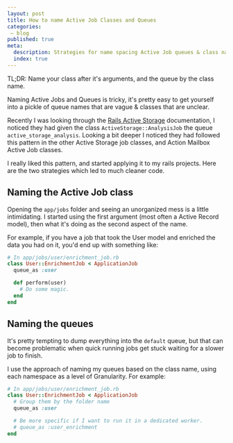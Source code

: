 ```yaml
---
layout: post
title: How to name Active Job Classes and Queues
categories:
 – blog
published: true
meta:
  description: Strategies for name spacing Active Job queues & class names.
  index: true
---
```


TL;DR: Name your class after it's arguments, and the queue by the class name.

Naming Active Jobs and Queues is tricky, it's pretty easy to get yourself into a pickle of queue names that are vague & classes that are unclear.

Recently I was looking through the [Rails Active Storage](https://guides.rubyonrails.org/configuring.html#configuring-active-storage) documentation, I noticed they had given the class `ActiveStorage::AnalysisJob` the queue `active_storage_analysis`. Looking a bit deeper I noticed they had followed this pattern in the other Active Storage job classes, and Action Mailbox Active Job classes.

I really liked this pattern, and started applying it to my rails projects. Here are the two strategies which led to much cleaner code.

## Naming the Active Job class

Opening the `app/jobs` folder and seeing an unorganized mess is a little intimidating. I started using the first argument (most often a Active Record model), then what it's doing as the second aspect of the name.

For example, if you have a job that took the User model and enriched the data you had on it, you'd end up with something like:

```ruby
# In app/jobs/user/enrichment_job.rb
class User::EnrichmentJob < ApplicationJob
  queue_as :user

  def perform(user)
    # Do some magic.
  end
end
```


## Naming the queues

It's pretty tempting to dump everything into the `default` queue, but that can become problematic when quick running jobs get stuck waiting for a slower job to finish.

I use the approach of naming my queues based on the class name, using each namespace as a level of Granularity. For example:

```ruby
# In app/jobs/user/enrichment_job.rb
class User::EnrichmentJob < ApplicationJob
  # Group them by the folder name
  queue_as :user

  # Be more specific if I want to run it in a dedicated worker.
  # queue_as :user_enrichment
end
```
